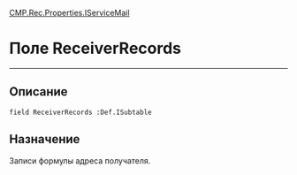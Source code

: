 ﻿---
Link: CMP.Rec.Properties.IServiceMail.@ReceiverRecords
---

<!---  Навигация
[Имя проекта](#) :
-->
[CMP.Rec.Properties.IServiceMail](Default)

# Поле ReceiverRecords
---

## Описание

    field ReceiverRecords :Def.ISubtable

<!--
## Аргументы{#Args}

### Аргумент1

Описание аргумента 1
-->

## Назначение

Записи формулы адреса получателя.

<!--
## Пример

    ReceiverRecords...
-->

